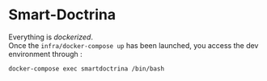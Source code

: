 # Smart-Doctrina

Everything is _dockerized_.  
Once the `infra/docker-compose up` has been launched, you access the dev environment through : 

    docker-compose exec smartdoctrina /bin/bash


